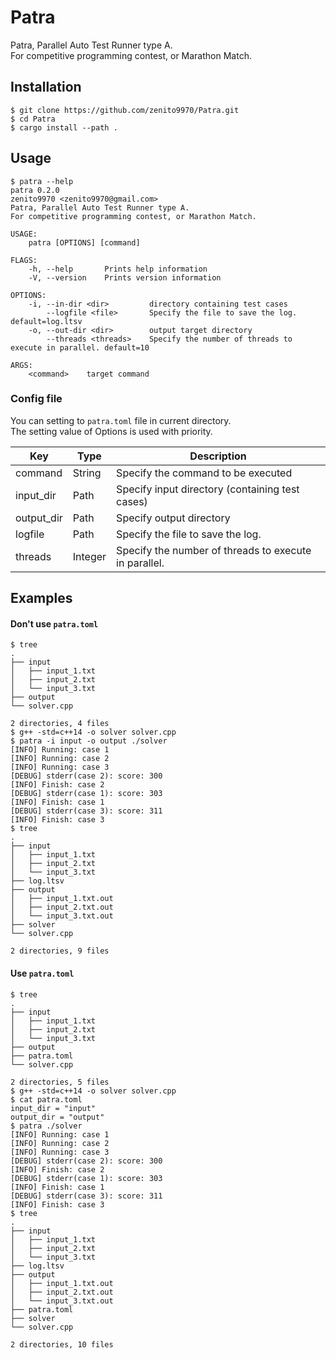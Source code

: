 Patra
===

Patra, Parallel Auto Test Runner type A.  
For competitive programming contest, or Marathon Match.

Installation
---

```
$ git clone https://github.com/zenito9970/Patra.git
$ cd Patra
$ cargo install --path .
```

Usage
---

```
$ patra --help
patra 0.2.0
zenito9970 <zenito9970@gmail.com>
Patra, Parallel Auto Test Runner type A.
For competitive programming contest, or Marathon Match.

USAGE:
    patra [OPTIONS] [command]

FLAGS:
    -h, --help       Prints help information
    -V, --version    Prints version information

OPTIONS:
    -i, --in-dir <dir>         directory containing test cases
        --logfile <file>       Specify the file to save the log. default=log.ltsv
    -o, --out-dir <dir>        output target directory
        --threads <threads>    Specify the number of threads to execute in parallel. default=10

ARGS:
    <command>    target command
```

### Config file

You can setting to `patra.toml` file in current directory.  
The setting value of Options is used with priority.

| Key | Type | Description |
|-----|------|-------------|
| command | String | Specify the command to be executed |
| input_dir | Path | Specify input directory (containing test cases) |
| output_dir | Path | Specify output directory |
| logfile | Path | Specify the file to save the log. |
| threads | Integer | Specify the number of threads to execute in parallel. |

Examples
---

#### Don't use `patra.toml`

```
$ tree
.
├── input
│   ├── input_1.txt
│   ├── input_2.txt
│   └── input_3.txt
├── output
└── solver.cpp

2 directories, 4 files
$ g++ -std=c++14 -o solver solver.cpp
$ patra -i input -o output ./solver
[INFO] Running: case 1
[INFO] Running: case 2
[INFO] Running: case 3
[DEBUG] stderr(case 2): score: 300
[INFO] Finish: case 2
[DEBUG] stderr(case 1): score: 303
[INFO] Finish: case 1
[DEBUG] stderr(case 3): score: 311
[INFO] Finish: case 3
$ tree
.
├── input
│   ├── input_1.txt
│   ├── input_2.txt
│   └── input_3.txt
├── log.ltsv
├── output
│   ├── input_1.txt.out
│   ├── input_2.txt.out
│   └── input_3.txt.out
├── solver
└── solver.cpp

2 directories, 9 files
```

#### Use `patra.toml`

```
$ tree
.
├── input
│   ├── input_1.txt
│   ├── input_2.txt
│   └── input_3.txt
├── output
├── patra.toml
└── solver.cpp

2 directories, 5 files
$ g++ -std=c++14 -o solver solver.cpp
$ cat patra.toml
input_dir = "input"
output_dir = "output"
$ patra ./solver
[INFO] Running: case 1
[INFO] Running: case 2
[INFO] Running: case 3
[DEBUG] stderr(case 2): score: 300
[INFO] Finish: case 2
[DEBUG] stderr(case 1): score: 303
[INFO] Finish: case 1
[DEBUG] stderr(case 3): score: 311
[INFO] Finish: case 3
$ tree
.
├── input
│   ├── input_1.txt
│   ├── input_2.txt
│   └── input_3.txt
├── log.ltsv
├── output
│   ├── input_1.txt.out
│   ├── input_2.txt.out
│   └── input_3.txt.out
├── patra.toml
├── solver
└── solver.cpp

2 directories, 10 files
```




